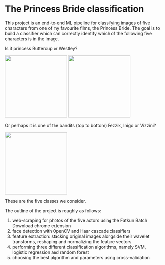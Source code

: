 # The Princess Bride classification
This project is an end-to-end ML pipeline for classifying images of five characters from one of my favourite films, the Princess Bride. The goal is to build a classifier which can correctly identify which of the following five characters is in the image.

Is it princess Buttercup or Westley?

<img src="https://github.com/user-attachments/assets/9c18b706-c9e9-4cc9-b13e-0bdace6c1ce1" width="200"> <img src="https://github.com/user-attachments/assets/952f0a2b-b354-4155-9caf-25d3898b9c8b" width="200">


Or perhaps it is one of the bandits (top to bottom) Fezzik, Inigo or Vizzini?

<img src="https://github.com/user-attachments/assets/da3fcfe7-2a8f-4941-b1fc-8e097b0742d7" width="200"> 

These are the five classes we consider. 

The outline of the project is roughly as follows: 
1. web-scraping for photos of the five actors using the Fatkun Batch Download chrome extension
2. face detection with OpenCV and Haar cascade classifiers
3. feature extraction: stacking original images alongside their wavelet transforms, reshaping and normalizing the feature vectors
4. performing three different classification algorithms, namely SVM, logistic regression and random forest
5. choosing the best algorithm and parameters using cross-validation

